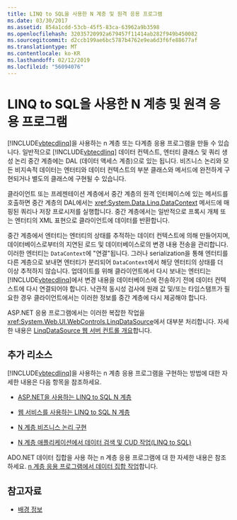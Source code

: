 ```yaml
---
title: LINQ to SQL을 사용한 N 계층 및 원격 응용 프로그램
ms.date: 03/30/2017
ms.assetid: 854a1cdd-53cb-45f5-83ca-63962a9b3598
ms.openlocfilehash: 32035720992a679457f11414ab282f949b450082
ms.sourcegitcommit: d2ccb199ae6bc5787b4762e9ea6d3f6fe88677af
ms.translationtype: MT
ms.contentlocale: ko-KR
ms.lasthandoff: 02/12/2019
ms.locfileid: "56094076"
---
```

# <a name="n-tier-and-remote-applications-with-linq-to-sql"></a>LINQ to SQL을 사용한 N 계층 및 원격 응용 프로그램

  [!INCLUDE[vbtecdlinq](../../../../../../includes/vbtecdlinq-md.md)]을 사용하는 n 계층 또는 다계층 응용 프로그램을 만들 수 있습니다. 일반적으로 [!INCLUDE[vbtecdlinq](../../../../../../includes/vbtecdlinq-md.md)] 데이터 컨텍스트, 엔터티 클래스 및 쿼리 생성 논리 중간 계층에는 DAL (데이터 액세스 계층)으로 있는 됩니다. 비즈니스 논리와 모든 비지속적 데이터는 엔터티와 데이터 컨텍스트의 부분 클래스와 메서드에 완전하게 구현되거나 별도의 클래스에 구현될 수 있습니다.

 클라이언트 또는 프레젠테이션 계층에서 중간 계층의 원격 인터페이스에 있는 메서드를 호출하면 중간 계층의 DAL에서는 <xref:System.Data.Linq.DataContext> 메서드에 매핑된 쿼리나 저장 프로시저를 실행합니다. 중간 계층에서는 일반적으로 프록시 개체 또는 엔터티의 XML 표현으로 클라이언트에 데이터를 반환합니다.

 중간 계층에서 엔터티는 엔터티의 상태를 추적하는 데이터 컨텍스트에 의해 만들어지며, 데이터베이스로부터의 지연된 로드 및 데이터베이스로의 변경 내용 전송을 관리합니다. 이러한 엔터티는 `DataContext`에 "연결"됩니다. 그러나 serialization을 통해 엔터티를 다른 계층으로 보내면 엔터티가 분리되어 `DataContext`에서 해당 엔터티의 상태를 더 이상 추적하지 않습니다. 업데이트를 위해 클라이언트에서 다시 보내는 엔터티는 [!INCLUDE[vbtecdlinq](../../../../../../includes/vbtecdlinq-md.md)]에서 변경 내용을 데이터베이스에 전송하기 전에 데이터 컨텍스트에 다시 연결되어야 합니다. 낙관적 동시성 검사에 원래 값 및/또는 타임스탬프가 필요한 경우 클라이언트에서는 이러한 정보를 중간 계층에 다시 제공해야 합니다.

 ASP.NET 응용 프로그램에서는 이러한 복잡한 작업을 <xref:System.Web.UI.WebControls.LinqDataSource>에서 대부분 처리합니다. 자세한 내용은 [LinqDataSource 웹 서버 컨트롤 개요](https://docs.microsoft.com/previous-versions/aspnet/bb547113(v=vs.100))합니다.

## <a name="additional-resources"></a>추가 리소스
 
  [!INCLUDE[vbtecdlinq](../../../../../../includes/vbtecdlinq-md.md)]을 사용하는 n 계층 응용 프로그램을 구현하는 방법에 대한 자세한 내용은 다음 항목을 참조하세요.

-   [ASP.NET을 사용하는 LINQ to SQL N 계층](../../../../../../docs/framework/data/adonet/sql/linq/linq-to-sql-n-tier-with-aspnet.md)

-   [웹 서비스를 사용하는 LINQ to SQL N 계층](../../../../../../docs/framework/data/adonet/sql/linq/linq-to-sql-n-tier-with-web-services.md) 

-   [N 계층 비즈니스 논리 구현](../../../../../../docs/framework/data/adonet/sql/linq/implementing-business-logic-linq-to-sql.md)

-   [N 계층 애플리케이션에서 데이터 검색 및 CUD 작업(LINQ to SQL)](../../../../../../docs/framework/data/adonet/sql/linq/data-retrieval-and-cud-operations-in-n-tier-applications.md)

 ADO.NET 데이터 집합을 사용 하는 n 계층 응용 프로그램에 대 한 자세한 내용은 참조 하세요. [n 계층 응용 프로그램에서 데이터 집합 작업](/visualstudio/data-tools/work-with-datasets-in-n-tier-applications)합니다.

## <a name="see-also"></a>참고자료
- [배경 정보](../../../../../../docs/framework/data/adonet/sql/linq/background-information.md)
